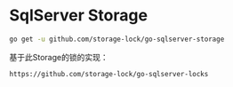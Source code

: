 # SqlServer Storage

```bash
go get -u github.com/storage-lock/go-sqlserver-storage 
```

基于此Storage的锁的实现：

```text
https://github.com/storage-lock/go-sqlserver-locks
```
